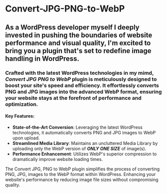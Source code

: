 # Convert-JPG-PNG-to-WebP

## As a WordPress developer myself I deeply invested in pushing the boundaries of website performance and visual quality, I'm excited to bring you a plugin that's set to redefine image handling in WordPress.

### Crafted with the latest WordPress technologies in my mimd, _Convert JPG PNG to WebP_ plugin is meticulously designed to boost your site's speed and efficiency. It effortlessly converts PNG and JPG images into the advanced WebP format, ensuring your website stays at the forefront of performance and optimization.

#### Key Features:
- **State-of-the-Art Conversion**: Leveraging the latest WordPress technologies, it automatically converts PNG and JPG images to WebP upon upload.
- **Streamlined Media Library**: Maintains an uncluttered Media Library by uploading only the WebP version of _**ONLY ONE SIZE**_ of image(s).
- **Performance Enhancement**: Utilizes WebP's superior compression to dramatically improve website loading times.

The Convert JPG, PNG to WebP plugin simplifies the process of converting PNG, JPG, images to the WebP format within WordPress. Enhancing your website's performance by reducing image file sizes without compromising quality.

